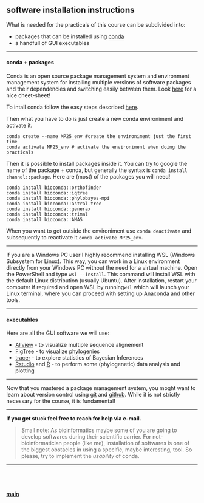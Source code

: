 ## software installation instructions


What is needed for the practicals of this course can be subdivided into:


- packages that can be installed using [conda](https://en.wikipedia.org/wiki/Conda_package_manager)
- a handfull of GUI executables


---


#### conda + packages


Conda is an open source package management system and environment management system for installing multiple versions of software packages and their dependencies and switching easily between them. Look [here](https://docs.conda.io/projects/conda/en/4.6.0/_downloads/52a95608c49671267e40c689e0bc00ca/conda-cheatsheet.pdf) for a nice cheet-sheet!


To intall conda follow the easy steps described [here](https://docs.conda.io/projects/conda/en/stable/user-guide/install/index.html).


Then what you have to do is just create a new conda environiment and activate it.


```
conda create --name MP25_env #create the environiment just the first time
conda activate MP25_env # activate the environiment when doing the practicals
```

Then it is possible to install packages inside it. You can try to google the name of the package + conda, but generally the syntax is ```conda install channel::package```. Here are (most) of the packages you will need!


```
conda install bioconda::orthofinder
conda install bioconda::iqtree
conda install bioconda::phylobayes-mpi
conda install bioconda::astral-tree
conda install bioconda::generax
conda install bioconda::trimal
conda install bioconda::AMAS
```

When you want to get outside the environiment use ```conda deactivate``` and subsequently to reactivate it ```conda activate MP25_env```.


---


If you are a Windows PC user I highly recommend installing WSL (Windows Subsystem for Linux). This way, you can work in a Linux environment directly from your Windows PC without the need for a virtual machine. Open the PowerShell and type ```wsl --install```. This command will install WSL with the default Linux distribution (usually Ubuntu). 
After installation, restart your computer if required and open WSL by running```wsl``` which will launch your Linux terminal, where you can proceed with setting up Anaconda and other tools.


---


#### executables


Here are all the GUI software we will use:

* [Aliview](https://github.com/AliView/AliView) - to visualize multiple sequence alignement
* [FigTree](http://tree.bio.ed.ac.uk/software/figtree/) - to visualize phylogenies
* [tracer](http://tree.bio.ed.ac.uk/software/tracer/) - to explore statistics of Bayesian Inferences
* [Rstudio](https://posit.co/downloads/) and [R](https://www.r-project.org/) - to perform some (phylogenetic) data analysis and plotting


---


Now that you mastered a package management system, you moght want to learn about version control using [git](https://git-scm.com/) and [github](https://docs.github.com/en/get-started/start-your-journey/hello-world). While it is not strictly necessary for the course, it is fundamental!


---


**If you get stuck feel free to reach for help via e-mail.**


> Small note: As bioinformatics maybe some of you are going to develop softwares during their scientific carrier. For not-bioinformatician people (like me), installation of softwares is one of the biggest obstacles in using a specific, maybe interesting, tool. So please, try to implement the *usability* of conda.


---


<br/>
<br/>


#### [main](https://github.com/for-giobbe/MP25)